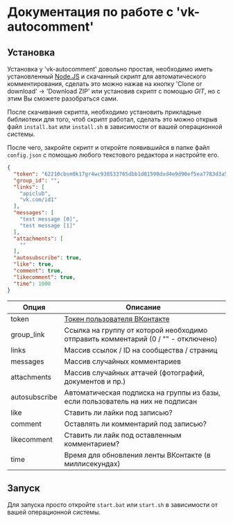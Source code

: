 # Документация по работе с 'vk-autocomment'

## Установка

Установка у 'vk-autocomment' довольно простая, необходимо иметь установленный [Node.JS](https://nodejs.org/en/) и скачанный скрипт для автоматического комментирования, сделать это можно нажав на кнопку 'Clone or download' -> 'Download ZIP' или установив скрипт с помощью *GIT*, но с этим Вы сможете разобраться сами.

После скачивания скрипта, необходимо установить прикладные библиотеки для того, чтоб скрипт работал, сделать это можно открыв файл `install.bat` или `install.sh` в зависимости от вашей операционной системы.

После чего, закройте скрипт и откройте появившийся в папке файл `config.json` с помощью любого текстового редактора и настройте его.

```json
{
  "token": "62210cbsm0k17gr4wc938533765dbb1d81590dxd4e9d90ef5ea7783d3a5aed1173z4e89a654877c6ade197ef",
  "group_id": "",
  "links": [
    "apiclub",
    "vk.com/id1"
  ],
  "messages": [
    "test message [0]",
    "test message [1]"
  ],
  "attachments": [
    ""
  ],
  "autosubscribe": true,
  "like": true,
  "comment": true,
  "likecomment": true,
  "time": 1000
}
```

|Опция        |Описание                                                                         |
|-            |-                                                                                |
|token        |[Токен пользователя ВКонтакте](https://vkhost.github.io/)                        |
|group_link   |Ссылка на группу от которой необходимо отправить комментарий (0 / "" - отключено)|
|links        |Массив ссылок / ID на сообщества / страниц                                       |
|messages     |Массив случайных комментариев                                                    |
|attachments  |Массив случайных аттачей (фотографий, документов и пр.)                          |
|autosubscribe|Автоматическая подписка на группы из базы, если пользователь на них не подписан  |
|like         |Ставить ли лайки под записью?                                                    |
|comment      |Оставлять ли комментарий под записью?                                            |
|likecomment  |Ставить ли лайк под оставленным комментарием?                                    |
|time         |Время для обновления ленты ВКонтакте (в миллисекундах)                           |

## Запуск

Для запуска просто откройте `start.bat` или `start.sh` в зависимости от вашей операционной системы.
